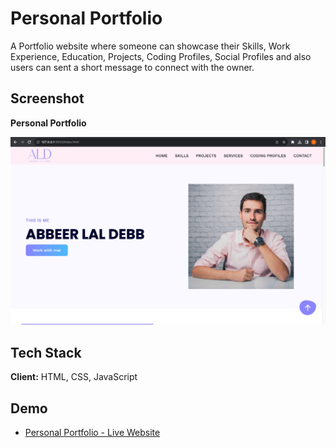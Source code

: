# Personal Portfolio

A Portfolio website where someone can showcase their Skills, Work Experience, Education, Projects, Coding Profiles, Social Profiles and also users can sent a short message to connect with the owner.

## Screenshot

**Personal Portfolio**

![Personal Portfolio](https://github.com/Abbeer-Lal-Debb/Personal-Portfolio/blob/main/images/Personal%20Portfolio.jpg)




## Tech Stack

**Client:**  HTML, CSS, JavaScript



## Demo

- [Personal Portfolio - Live Website](https://cara-e-commerce-by-abbeer.netlify.app/)
